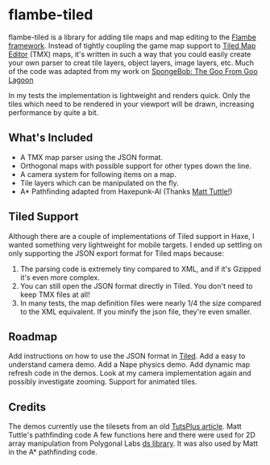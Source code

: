 flambe-tiled
============

flambe-tiled is a library for adding tile maps and map editing to the [Flambe framework](https://github.com/aduros/flambe). Instead of tightly coupling the game map support to [Tiled Map Editor](http://www.mapeditor.org) (TMX) maps,
it's written in such a way that you could easily create your own parser to creat tile layers, object layers, image layers, etc. Much of the code was
adapted from my work on [SpongeBob: The Goo From Goo Lagoon](http://spongebob.nick.com/games/spongebob-squarepants-the-goo-from-goo-lagoon.html)

In my tests the implementation is lightweight and renders quick. Only the tiles which need to be rendered in your viewport will be drawn, increasing
performance by quite a bit.

What's Included
---------------
- A TMX map parser using the JSON format.
- Orthogonal maps with possible support for other types down the line.
- A camera system for following items on a map.
- Tile layers which can be manipulated on the fly.
- A* Pathfinding adapted from Haxepunk-AI (Thanks [Matt Tuttle!](http://matttuttle.com/))

Tiled Support
-------------
Although there are a couple of implementations of Tiled support in Haxe, I wanted something very lightweight for mobile targets. I ended up settling on only
supporting the JSON export format for Tiled maps because:
1. The parsing code is extremely tiny compared to XML, and if it's Gzipped it's even more complex.
2. You can still open the JSON format directly in Tiled. You don't need to keep TMX files at all!
3. In many tests, the map definition files were nearly 1/4 the size compared to the XML equivalent. If you minify the json file, they're even smaller.

Roadmap
-------
Add instructions on how to use the JSON format in [Tiled](http://www.mapeditor.org).
Add a easy to understand camera demo.
Add a Nape physics demo.
Add dynamic map refresh code in the demos.
Look at my camera implementation again and possibly investigate zooming.
Support for animated tiles.

Credits
-------
The demos currently use the tilesets from an old [TutsPlus article](http://gamedevelopment.tutsplus.com/tutorials/introduction-to-tiled-map-editor-a-great-platform-agnostic-tool-for-making-level-maps--gamedev-2838).
Matt Tuttle's pathfinding code
A few functions here and there were used for 2D array manipulation from Polygonal Labs [ds library](https://github.com/polygonal/ds). It was also used by Matt in the A* pathfinding code.